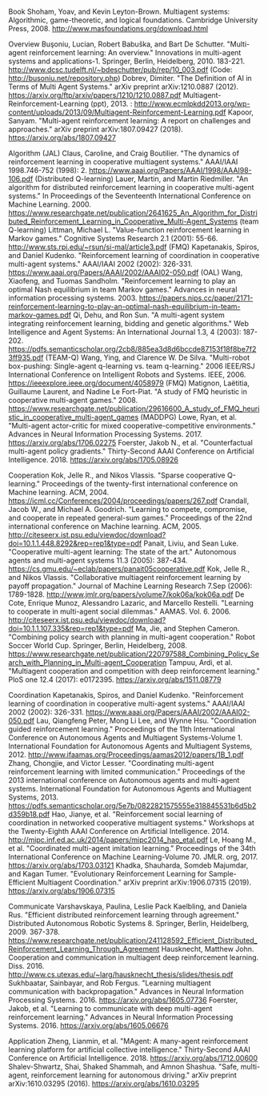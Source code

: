 Book
Shoham, Yoav, and Kevin Leyton-Brown. Multiagent systems: Algorithmic, game-theoretic, and logical foundations. Cambridge University Press, 2008. http://www.masfoundations.org/download.html

Overview
Buşoniu, Lucian, Robert Babuška, and Bart De Schutter. "Multi-agent reinforcement learning: An overview." Innovations in multi-agent systems and applications-1. Springer, Berlin, Heidelberg, 2010. 183-221. http://www.dcsc.tudelft.nl/~bdeschutter/pub/rep/10_003.pdf
(Code: http://busoniu.net/repository.php)
Dobrev, Dimiter. "The Definition of AI in Terms of Multi Agent Systems." arXiv preprint arXiv:1210.0887 (2012). https://arxiv.org/ftp/arxiv/papers/1210/1210.0887.pdf
Multiagent-Reinforcement-Learning (ppt), 2013. : http://www.ecmlpkdd2013.org/wp-content/uploads/2013/09/Multiagent-Reinforcement-Learning.pdf
Kapoor, Sanyam. "Multi-agent reinforcement learning: A report on challenges and approaches." arXiv preprint arXiv:1807.09427 (2018). https://arxiv.org/abs/1807.09427

Algorithm
(JAL) Claus, Caroline, and Craig Boutilier. "The dynamics of reinforcement learning in cooperative multiagent systems." AAAI/IAAI 1998.746-752 (1998): 2. https://www.aaai.org/Papers/AAAI/1998/AAAI98-106.pdf
(Distributed Q-learning) Lauer, Martin, and Martin Riedmiller. "An algorithm for distributed reinforcement learning in cooperative multi-agent systems." In Proceedings of the Seventeenth International Conference on Machine Learning. 2000. https://www.researchgate.net/publication/2641625_An_Algorithm_for_Distributed_Reinforcement_Learning_in_Cooperative_Multi-Agent_Systems
(team Q-learning) Littman, Michael L. "Value-function reinforcement learning in Markov games." Cognitive Systems Research 2.1 (2001): 55-66. http://www.sts.rpi.edu/~rsun/si-mal/article3.pdf
(FMQ) Kapetanakis, Spiros, and Daniel Kudenko. "Reinforcement learning of coordination in cooperative multi-agent systems." AAAI/IAAI 2002 (2002): 326-331. https://www.aaai.org/Papers/AAAI/2002/AAAI02-050.pdf
(OAL) Wang, Xiaofeng, and Tuomas Sandholm. "Reinforcement learning to play an optimal Nash equilibrium in team Markov games." Advances in neural information processing systems. 2003. https://papers.nips.cc/paper/2171-reinforcement-learning-to-play-an-optimal-nash-equilibrium-in-team-markov-games.pdf
Qi, Dehu, and Ron Sun. "A multi-agent system integrating reinforcement learning, bidding and genetic algorithms." Web Intelligence and Agent Systems: An International Journal 1.3, 4 (2003): 187-202. https://pdfs.semanticscholar.org/2cb8/885ea3d8d6bccde87153f18f8be7f23ff935.pdf
(TEAM-Q) Wang, Ying, and Clarence W. De Silva. "Multi-robot box-pushing: Single-agent q-learning vs. team q-learning." 2006 IEEE/RSJ International Conference on Intelligent Robots and Systems. IEEE, 2006. https://ieeexplore.ieee.org/document/4058979
(FMQ) Matignon, Laëtitia, Guillaume Laurent, and Nadine Le Fort-Piat. "A study of FMQ heuristic in cooperative multi-agent games." 2008. https://www.researchgate.net/publication/29616600_A_study_of_FMQ_heuristic_in_cooperative_multi-agent_games
(MADDPG) Lowe, Ryan, et al. "Multi-agent actor-critic for mixed cooperative-competitive environments." Advances in Neural Information Processing Systems. 2017. https://arxiv.org/abs/1706.02275
Foerster, Jakob N., et al. "Counterfactual multi-agent policy gradients." Thirty-Second AAAI Conference on Artificial Intelligence. 2018. https://arxiv.org/abs/1705.08926

Cooperation
Kok, Jelle R., and Nikos Vlassis. "Sparse cooperative Q-learning." Proceedings of the twenty-first international conference on Machine learning. ACM, 2004. https://icml.cc/Conferences/2004/proceedings/papers/267.pdf
Crandall, Jacob W., and Michael A. Goodrich. "Learning to compete, compromise, and cooperate in repeated general-sum games." Proceedings of the 22nd international conference on Machine learning. ACM, 2005. http://citeseerx.ist.psu.edu/viewdoc/download?doi=10.1.1.448.8292&rep=rep1&type=pdf
Panait, Liviu, and Sean Luke. "Cooperative multi-agent learning: The state of the art." Autonomous agents and multi-agent systems 11.3 (2005): 387-434. https://cs.gmu.edu/~eclab/papers/panait05cooperative.pdf
Kok, Jelle R., and Nikos Vlassis. "Collaborative multiagent reinforcement learning by payoff propagation." Journal of Machine Learning Research 7.Sep (2006): 1789-1828. http://www.jmlr.org/papers/volume7/kok06a/kok06a.pdf
De Cote, Enrique Munoz, Alessandro Lazaric, and Marcello Restelli. "Learning to cooperate in multi-agent social dilemmas." AAMAS. Vol. 6. 2006. http://citeseerx.ist.psu.edu/viewdoc/download?doi=10.1.1.107.335&rep=rep1&type=pdf
Ma, Jie, and Stephen Cameron. "Combining policy search with planning in multi-agent cooperation." Robot Soccer World Cup. Springer, Berlin, Heidelberg, 2008. https://www.researchgate.net/publication/220797588_Combining_Policy_Search_with_Planning_in_Multi-agent_Cooperation
Tampuu, Ardi, et al. "Multiagent cooperation and competition with deep reinforcement learning." PloS one 12.4 (2017): e0172395. https://arxiv.org/abs/1511.08779

Coordination
Kapetanakis, Spiros, and Daniel Kudenko. "Reinforcement learning of coordination in cooperative multi-agent systems." AAAI/IAAI 2002 (2002): 326-331. https://www.aaai.org/Papers/AAAI/2002/AAAI02-050.pdf
Lau, Qiangfeng Peter, Mong Li Lee, and Wynne Hsu. "Coordination guided reinforcement learning." Proceedings of the 11th International Conference on Autonomous Agents and Multiagent Systems-Volume 1. International Foundation for Autonomous Agents and Multiagent Systems, 2012. http://www.ifaamas.org/Proceedings/aamas2012/papers/1B_1.pdf
Zhang, Chongjie, and Victor Lesser. "Coordinating multi-agent reinforcement learning with limited communication." Proceedings of the 2013 international conference on Autonomous agents and multi-agent systems. International Foundation for Autonomous Agents and Multiagent Systems, 2013. https://pdfs.semanticscholar.org/5e7b/0822821575555e318845531b6d5b2d359b18.pdf
Hao, Jianye, et al. "Reinforcement social learning of coordination in networked cooperative multiagent systems." Workshops at the Twenty-Eighth AAAI Conference on Artificial Intelligence. 2014. http://mipc.inf.ed.ac.uk/2014/papers/mipc2014_hao_etal.pdf
Le, Hoang M., et al. "Coordinated multi-agent imitation learning." Proceedings of the 34th International Conference on Machine Learning-Volume 70. JMLR. org, 2017. https://arxiv.org/abs/1703.03121
Khadka, Shauharda, Somdeb Majumdar, and Kagan Tumer. "Evolutionary Reinforcement Learning for Sample-Efficient Multiagent Coordination." arXiv preprint arXiv:1906.07315 (2019). https://arxiv.org/abs/1906.07315

Communicate
Varshavskaya, Paulina, Leslie Pack Kaelbling, and Daniela Rus. "Efficient distributed reinforcement learning through agreement." Distributed Autonomous Robotic Systems 8. Springer, Berlin, Heidelberg, 2009. 367-378. https://www.researchgate.net/publication/241128592_Efficient_Distributed_Reinforcement_Learning_Through_Agreement
Hausknecht, Matthew John. Cooperation and communication in multiagent deep reinforcement learning. Diss. 2016. http://www.cs.utexas.edu/~larg/hausknecht_thesis/slides/thesis.pdf
Sukhbaatar, Sainbayar, and Rob Fergus. "Learning multiagent communication with backpropagation." Advances in Neural Information Processing Systems. 2016. https://arxiv.org/abs/1605.07736
Foerster, Jakob, et al. "Learning to communicate with deep multi-agent reinforcement learning." Advances in Neural Information Processing Systems. 2016. https://arxiv.org/abs/1605.06676

Application
Zheng, Lianmin, et al. "MAgent: A many-agent reinforcement learning platform for artificial collective intelligence." Thirty-Second AAAI Conference on Artificial Intelligence. 2018. https://arxiv.org/abs/1712.00600
Shalev-Shwartz, Shai, Shaked Shammah, and Amnon Shashua. "Safe, multi-agent, reinforcement learning for autonomous driving." arXiv preprint arXiv:1610.03295 (2016). https://arxiv.org/abs/1610.03295
